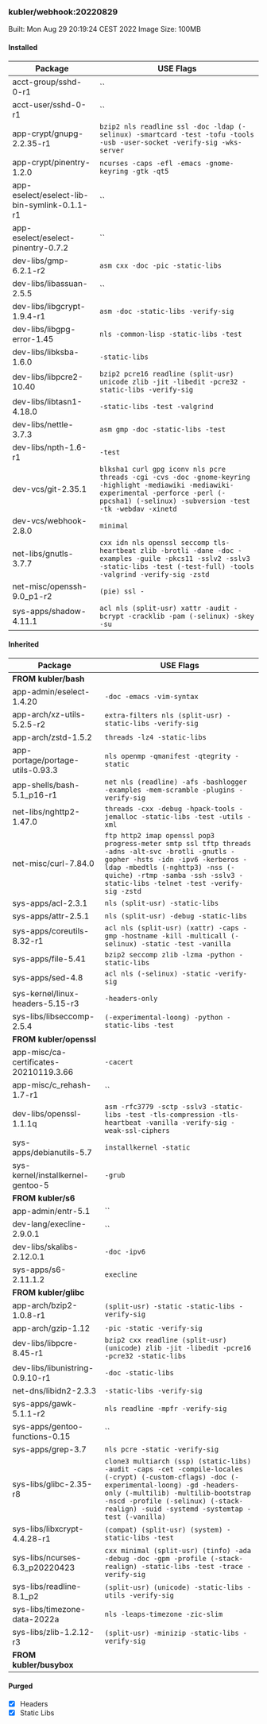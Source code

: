 ### kubler/webhook:20220829

Built: Mon Aug 29 20:19:24 CEST 2022
Image Size: 100MB

#### Installed
Package | USE Flags
--------|----------
acct-group/sshd-0-r1 | ``
acct-user/sshd-0-r1 | ``
app-crypt/gnupg-2.2.35-r1 | `bzip2 nls readline ssl -doc -ldap (-selinux) -smartcard -test -tofu -tools -usb -user-socket -verify-sig -wks-server`
app-crypt/pinentry-1.2.0 | `ncurses -caps -efl -emacs -gnome-keyring -gtk -qt5`
app-eselect/eselect-lib-bin-symlink-0.1.1-r1 | ``
app-eselect/eselect-pinentry-0.7.2 | ``
dev-libs/gmp-6.2.1-r2 | `asm cxx -doc -pic -static-libs`
dev-libs/libassuan-2.5.5 | ``
dev-libs/libgcrypt-1.9.4-r1 | `asm -doc -static-libs -verify-sig`
dev-libs/libgpg-error-1.45 | `nls -common-lisp -static-libs -test`
dev-libs/libksba-1.6.0 | `-static-libs`
dev-libs/libpcre2-10.40 | `bzip2 pcre16 readline (split-usr) unicode zlib -jit -libedit -pcre32 -static-libs -verify-sig`
dev-libs/libtasn1-4.18.0 | `-static-libs -test -valgrind`
dev-libs/nettle-3.7.3 | `asm gmp -doc -static-libs -test`
dev-libs/npth-1.6-r1 | `-test`
dev-vcs/git-2.35.1 | `blksha1 curl gpg iconv nls pcre threads -cgi -cvs -doc -gnome-keyring -highlight -mediawiki -mediawiki-experimental -perforce -perl (-ppcsha1) (-selinux) -subversion -test -tk -webdav -xinetd`
dev-vcs/webhook-2.8.0 | `minimal`
net-libs/gnutls-3.7.7 | `cxx idn nls openssl seccomp tls-heartbeat zlib -brotli -dane -doc -examples -guile -pkcs11 -sslv2 -sslv3 -static-libs -test (-test-full) -tools -valgrind -verify-sig -zstd`
net-misc/openssh-9.0_p1-r2 | `(pie) ssl -`
sys-apps/shadow-4.11.1 | `acl nls (split-usr) xattr -audit -bcrypt -cracklib -pam (-selinux) -skey -su`
#### Inherited
Package | USE Flags
--------|----------
**FROM kubler/bash** |
app-admin/eselect-1.4.20 | `-doc -emacs -vim-syntax`
app-arch/xz-utils-5.2.5-r2 | `extra-filters nls (split-usr) -static-libs -verify-sig`
app-arch/zstd-1.5.2 | `threads -lz4 -static-libs`
app-portage/portage-utils-0.93.3 | `nls openmp -qmanifest -qtegrity -static`
app-shells/bash-5.1_p16-r1 | `net nls (readline) -afs -bashlogger -examples -mem-scramble -plugins -verify-sig`
net-libs/nghttp2-1.47.0 | `threads -cxx -debug -hpack-tools -jemalloc -static-libs -test -utils -xml`
net-misc/curl-7.84.0 | `ftp http2 imap openssl pop3 progress-meter smtp ssl tftp threads -adns -alt-svc -brotli -gnutls -gopher -hsts -idn -ipv6 -kerberos -ldap -mbedtls (-nghttp3) -nss (-quiche) -rtmp -samba -ssh -sslv3 -static-libs -telnet -test -verify-sig -zstd`
sys-apps/acl-2.3.1 | `nls (split-usr) -static-libs`
sys-apps/attr-2.5.1 | `nls (split-usr) -debug -static-libs`
sys-apps/coreutils-8.32-r1 | `acl nls (split-usr) (xattr) -caps -gmp -hostname -kill -multicall (-selinux) -static -test -vanilla`
sys-apps/file-5.41 | `bzip2 seccomp zlib -lzma -python -static-libs`
sys-apps/sed-4.8 | `acl nls (-selinux) -static -verify-sig`
sys-kernel/linux-headers-5.15-r3 | `-headers-only`
sys-libs/libseccomp-2.5.4 | `(-experimental-loong) -python -static-libs -test`
**FROM kubler/openssl** |
app-misc/ca-certificates-20210119.3.66 | `-cacert`
app-misc/c_rehash-1.7-r1 | ``
dev-libs/openssl-1.1.1q | `asm -rfc3779 -sctp -sslv3 -static-libs -test -tls-compression -tls-heartbeat -vanilla -verify-sig -weak-ssl-ciphers`
sys-apps/debianutils-5.7 | `installkernel -static`
sys-kernel/installkernel-gentoo-5 | `-grub`
**FROM kubler/s6** |
app-admin/entr-5.1 | ``
dev-lang/execline-2.9.0.1 | ``
dev-libs/skalibs-2.12.0.1 | `-doc -ipv6`
sys-apps/s6-2.11.1.2 | `execline`
**FROM kubler/glibc** |
app-arch/bzip2-1.0.8-r1 | `(split-usr) -static -static-libs -verify-sig`
app-arch/gzip-1.12 | `-pic -static -verify-sig`
dev-libs/libpcre-8.45-r1 | `bzip2 cxx readline (split-usr) (unicode) zlib -jit -libedit -pcre16 -pcre32 -static-libs`
dev-libs/libunistring-0.9.10-r1 | `-doc -static-libs`
net-dns/libidn2-2.3.3 | `-static-libs -verify-sig`
sys-apps/gawk-5.1.1-r2 | `nls readline -mpfr -verify-sig`
sys-apps/gentoo-functions-0.15 | ``
sys-apps/grep-3.7 | `nls pcre -static -verify-sig`
sys-libs/glibc-2.35-r8 | `clone3 multiarch (ssp) (static-libs) -audit -caps -cet -compile-locales (-crypt) (-custom-cflags) -doc (-experimental-loong) -gd -headers-only (-multilib) -multilib-bootstrap -nscd -profile (-selinux) (-stack-realign) -suid -systemd -systemtap -test (-vanilla)`
sys-libs/libxcrypt-4.4.28-r1 | `(compat) (split-usr) (system) -static-libs -test`
sys-libs/ncurses-6.3_p20220423 | `cxx minimal (split-usr) (tinfo) -ada -debug -doc -gpm -profile (-stack-realign) -static-libs -test -trace -verify-sig`
sys-libs/readline-8.1_p2 | `(split-usr) (unicode) -static-libs -utils -verify-sig`
sys-libs/timezone-data-2022a | `nls -leaps-timezone -zic-slim`
sys-libs/zlib-1.2.12-r3 | `(split-usr) -minizip -static-libs -verify-sig`
**FROM kubler/busybox** |
#### Purged
- [x] Headers
- [x] Static Libs
